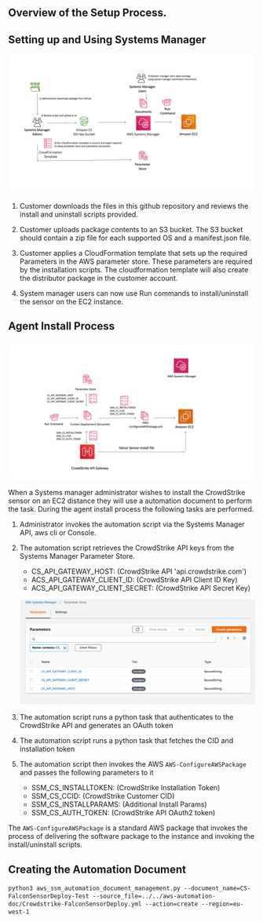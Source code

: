 ## Overview of the Setup Process. 

## Setting up and Using Systems Manager

![Setup Overview](images/systems-manager-private-package.png)

1) Customer downloads the files in this github repository and reviews the install and uninstall scripts provided.

2) Customer uploads package contents to an S3 bucket. 
The S3 bucket should contain a zip file for each supported OS and a manifest.json file.

3) Customer applies a CloudFormation template that sets up the required Parameters in the AWS parameter store. These parameters are required by the installation scripts. 
The cloudformation template will also create the distributor package in the customer account. 

4) System manager users can now use Run commands to install/uninstall the sensor on the EC2 instance. 



## Agent Install Process
 ![flows](images/sytems-manager-flows.png)

When a Systems manager administrator wishes to install the CrowdStrike sensor on an EC2 distance they will use a automation document to perform the task. 
During the agent install process the following tasks are performed.
1) Administrator invokes the automation script via the Systems Manager API, aws cli or Console.
2) The automation script retrieves the CrowdStrike API keys from the Systems Manager Parameter Store.
    - CS_API_GATEWAY_HOST: (CrowdStrike API 'api.crowdstrike.com')  
    - ACS_API_GATEWAY_CLIENT_ID: (CrowdStrike API Client ID Key) 
    - ACS_API_GATEWAY_CLIENT_SECRET: (CrowdStrike API Secret Key)
    
    ![Params](images/Parameter-store.png)

3) The automation script runs a python task that authenticates to the CrowdStrike API and generates an OAuth token
4) The automation script runs a python task that fetches the CID and installation token
5) The automation script then invokes the AWS `AWS-ConfigureAWSPackage` and passes the following parameters to it
    - SSM_CS_INSTALLTOKEN: (CrowdStrike Installation Token)  
    - SSM_CS_CCID: (CrowdStrike Customer CID) 
    - SSM_CS_INSTALLPARAMS: (Additional Install Params)
    - SSM_CS_AUTH_TOKEN: (CrowdStrike API OAuth2 token)

The `AWS-ConfigureAWSPackage` is a standard AWS package that invokes the process of delivering the software package to the instance and invoking the install/uninstall scripts. 




## Creating the Automation Document

```shell
python3 aws_ssm_automation_document_management.py --document_name=CS-FalconSensorDeploy-Test --source_file=../../aws-automation-doc/Crowdstrike-FalconSensorDeploy.yml --action=create --region=eu-west-1
```